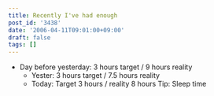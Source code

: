 ```yaml
---
title: Recently I've had enough
post_id: '3438'
date: '2006-04-11T09:01:00+09:00'
draft: false
tags: []
---
```


*   Day before yesterday: 3 hours target / 9 hours reality
    *   Yester: 3 hours target / 7.5 hours reality
    *   Today: Target 3 hours / reality 8 hours Tip: Sleep time